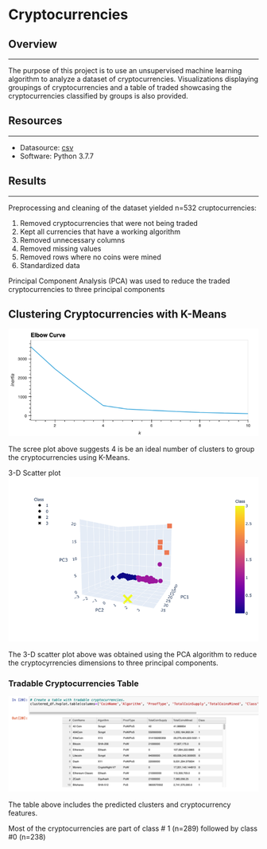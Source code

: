 # Cryptocurrencies

## Overview 
___
The purpose of this project is to use an unsupervised machine learning algorithm to analyze a dataset of cryptocurrencies. Visualizations displaying groupings of cryptocurrencies and a table of traded showcasing the cryptocurrencies classified by groups is also provided. 

## Resources
___
* Datasource: [csv](https://github.com/asanchez116/Cryptocurrencies/raw/main/Resources/crypto_data.csv)
* Software: Python 3.7.7

## Results 
___

Preprocessing and cleaning of the dataset yielded n=532 cruptocurrencies: 
1. Removed cryptocurrencies that were not being traded
2. Kept all currencies that have a working algorithm
3. Removed unnecessary columns 
4. Removed missing values 
5. Removed rows where no coins were mined 
6. Standardized data 

Principal Component Analysis (PCA) was used to reduce the traded cryptocurrencies to three principal components 


## Clustering Cryptocurrencies with K-Means

![scree plot](https://raw.githubusercontent.com/asanchez116/Cryptocurrencies/main/Resources/bokeh_plot.png)

The scree plot above suggests 4 is be an ideal number of clusters to group the cryptocurrencies using K-Means. 

3-D Scatter plot 
![3d scatter plot](https://raw.githubusercontent.com/asanchez116/Cryptocurrencies/main/Resources/newplot.png)

The 3-D scatter plot above was obtained using the PCA algorithm to reduce the cryptocyrrencies dimensions to three principal components. 

### Tradable Cryptocurrencies Table 
![table](https://raw.githubusercontent.com/asanchez116/Cryptocurrencies/main/Resources/table.png)

The table above includes the predicted clusters and cryptocurrency features. 

Most of the cryptocurrencies are part of class # 1 (n=289) followed by class #0 (n=238)
